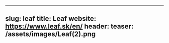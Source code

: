 
---
slug: leaf
title: Leaf
website: https://www.leaf.sk/en/
header:
  teaser: /assets/images/Leaf(2).png
---
